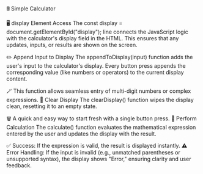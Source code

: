 🖩 Simple Calculator

🖥️ display Element Access
The const display = document.getElementById("display"); line connects the JavaScript logic with the calculator's display field in the HTML. This ensures that any updates, inputs, or results are shown on the screen.

✏️ Append Input to Display
The appendToDisplay(input) function adds the user's input to the calculator's display. Every button press appends the corresponding value (like numbers or operators) to the current display content.

🪄 This function allows seamless entry of multi-digit numbers or complex expressions.
🧹 Clear Display
The clearDisplay() function wipes the display clean, resetting it to an empty state.

🗑️ A quick and easy way to start fresh with a single button press.
🤖 Perform Calculation
The calculate() function evaluates the mathematical expression entered by the user and updates the display with the result.

✅ Success: If the expression is valid, the result is displayed instantly.
⚠️ Error Handling: If the input is invalid (e.g., unmatched parentheses or unsupported syntax), the display shows "Error," ensuring clarity and user feedback. 

